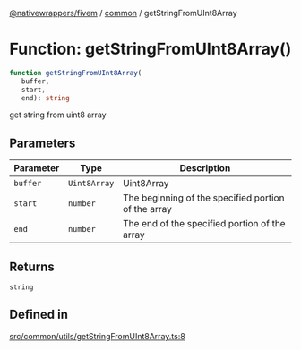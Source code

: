 [@nativewrappers/fivem](../../README.md) / [common](../README.md) / getStringFromUInt8Array

# Function: getStringFromUInt8Array()

```ts
function getStringFromUInt8Array(
   buffer, 
   start, 
   end): string
```

get string from uint8 array

## Parameters

| Parameter | Type | Description |
| ------ | ------ | ------ |
| `buffer` | `Uint8Array` | Uint8Array |
| `start` | `number` | The beginning of the specified portion of the array |
| `end` | `number` | The end of the specified portion of the array |

## Returns

`string`

## Defined in

[src/common/utils/getStringFromUInt8Array.ts:8](https://github.com/nativewrappers/fivem/blob/5ebb4b78605d0cb7cf468eefa811c3a586dedc74/src/common/utils/getStringFromUInt8Array.ts#L8)
